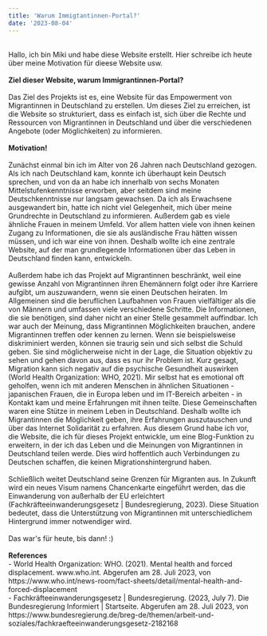 ```yaml
---
title: 'Warum Immigtantinnen-Portal?'
date: '2023-08-04'
---
```

<br>
Hallo, ich bin Miki und habe diese Website erstellt. Hier schreibe ich heute über meine Motivation für dieese Website usw.
<br>
<br>
<b>Ziel dieser Website, warum Immigrantinnen-Portal?</b>
<br>
<br>
Das Ziel des Projekts ist es, eine Website für das Empowerment von Migrantinnen in Deutschland zu erstellen. Um dieses Ziel zu erreichen, ist die Website so strukturiert, dass es einfach ist, sich über die Rechte und Ressourcen von Migrantinnen in Deutschland und über die verschiedenen Angebote (oder Möglichkeiten) zu informieren.
<br>
<br>
<b>Motivation!</b>
<br>
<br>
Zunächst einmal bin ich im Alter von 26 Jahren nach Deutschland gezogen. Als ich nach Deutschland kam, konnte ich überhaupt kein Deutsch sprechen, und von da an habe ich innerhalb von sechs Monaten Mittelstufenkenntnisse erworben, aber seitdem sind meine Deutschkenntnisse nur langsam gewachsen. Da ich als Erwachsene ausgewandert bin, hatte ich nicht viel Gelegenheit, mich über meine Grundrechte in Deutschland zu informieren. Außerdem gab es viele ähnliche Frauen in meinem Umfeld. Vor allem hatten viele von ihnen keinen Zugang zu Informationen, die sie als ausländische Frau hätten wissen müssen, und ich war eine von ihnen. Deshalb wollte ich eine zentrale Website, auf der man grundlegende Informationen über das Leben in Deutschland finden kann, entwickeln. 
<br>
<br>
Außerdem habe ich das Projekt auf Migrantinnen beschränkt, weil eine gewisse Anzahl von Migrantinnen ihren Ehemännern folgt oder ihre Karriere aufgibt, um auszuwandern, wenn sie einen Deutschen heiraten. Im Allgemeinen sind die beruflichen Laufbahnen von Frauen vielfältiger als die von Männern und umfassen viele verschiedene Schritte. Die Informationen, die sie benötigen, sind daher nicht an einer Stelle gesammelt auffindbar. Ich war auch der Meinung, dass Migrantinnen Möglichkeiten brauchen, andere Migrantinnen treffen oder kennen zu lernen. Wenn sie beispielsweise diskriminiert werden, können sie traurig sein und sich selbst die Schuld geben. Sie sind möglicherweise nicht in der Lage, die Situation objektiv zu sehen und gehen davon aus, dass es nur ihr Problem ist. Kurz gesagt, Migration kann sich negativ auf die psychische Gesundheit auswirken (World
Health Organization: WHO, 2021). Mir selbst hat es emotional oft geholfen, wenn ich mit anderen Menschen in ähnlichen Situationen - japanischen Frauen, die in Europa leben und im IT-Bereich arbeiten - in Kontakt kam und meine Erfahrungen mit ihnen teilte. Diese Gemeinschaften waren eine Stütze in meinem Leben in Deutschland. Deshalb wollte ich Migrantinnen die Möglichkeit geben, ihre Erfahrungen auszutauschen und über das Internet Solidarität zu erfahren. Aus diesem Grund habe ich vor, die Website, die ich für dieses Projekt entwickle, um eine Blog-Funktion zu erweitern, in der ich das Leben und die
Meinungen von Migrantinnen in Deutschland teilen werde. Dies wird hoffentlich auch Verbindungen zu Deutschen schaffen, die keinen Migrationshintergrund haben.
<br>
<br>
Schließlich weitet Deutschland seine Grenzen für Migranten aus. In Zukunft wird ein neues Visum namens Chancenkarte eingeführt werden, das die Einwanderung von außerhalb der EU erleichtert (Fachkräfteeinwanderungsgesetz | Bundesregierung, 2023). Diese Situation bedeutet, dass die Unterstützung von Migrantinnen mit unterschiedlichem Hintergrund immer notwendiger wird.
<br>
<br>
Das war's für heute, bis dann! :)
<br>
<br>
<b>References</b>
<br>
- World Health Organization: WHO. (2021). Mental health and forced displacement. www.who.int. Abgerufen am 28. Juli 2023, von https://www.who.int/news-room/fact-sheets/detail/mental-health-and-forced-displacement
<br>
- Fachkräfteeinwanderungsgesetz | Bundesregierung. (2023, July 7). Die Bundesregierung Informiert | Startseite. Abgerufen am 28. Juli 2023, von https://www.bundesregierung.de/breg-de/themen/arbeit-und-soziales/fachkraefteeinwanderungsgesetz-2182168